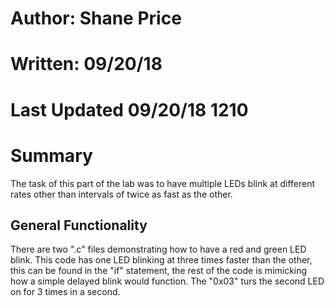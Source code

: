 
# Author: Shane Price
# Written: 09/20/18
# Last Updated 09/20/18 1210

# Summary
The task of this part of the lab was to have multiple LEDs blink at different rates other than intervals of twice as fast as the other.  
## General Functionality
There are two ".c" files demonstrating how to have a red and green LED blink. This code has one LED blinking at three times faster than the other, this can be found in the "if" statement, the rest of the code is mimicking how a simple delayed blink would function. The "0x03" turs the second LED on for 3 times in a second.
